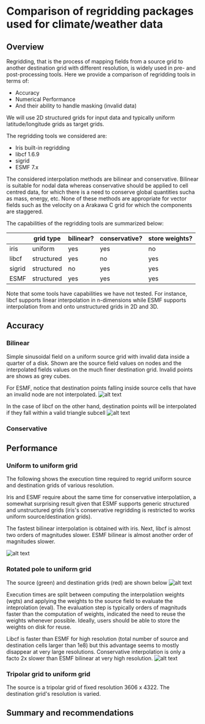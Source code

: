 # Comparison of regridding packages used for climate/weather data

## Overview

Regridding, that is the process of mapping fields from a source grid to another destination grid with different resolution,
is widely used in pre- and post-processing tools. Here we provide a comparison of regridding tools in terms of:

 * Accuracy
 * Numerical Performance
 * And their ability to handle masking (invalid data)

 We will use 2D structured grids for input data and typically uniform latitude/longitude grids as target grids. 

The regridding tools we considered are:

 * Iris built-in regridding
 * libcf 1.6.9
 * sigrid
 * ESMF 7.x

 The considered interpolation methods are bilinear and conservative. Bilinear is suitable for nodal 
 data whereas conservative should be applied to cell centred data, for which there is a need to 
 conserve global quantities sucha as mass, energy, etc. None of these methods are appropriate for 
 vector fields such as the velocity on a Arakawa C grid for which the components are staggered.

 The capabilities of the regridding tools are summarized below:

|               |  grid type    |   bilinear?   | conservative? |  store weights? |
|---------------|---------------|--------------|----------------|-----------------|
|  iris         |  uniform     |    yes       |     yes        |     no          | 
|  libcf        |  structured  |    yes        |    no         |     yes         |  
| sigrid        |  structured  |    no         |    yes        |     yes         |
| ESMF          |  structured  |    yes        |    yes        |     yes         |

Note that some tools have capabilities we have not tested. For instance, libcf supports linear 
interpolation in n-dimensions while ESMF supports interpolation from and onto unstructured grids in 
2D and 3D. 

## Accuracy

### Bilinear

Simple sinusoidal field on a uniform source grid with invalid data inside a quarter of a disk. Shown are 
the source field values on nodes and the interpolated fields values on the much finer destination grid.
Invalid points are shows as grey cubes. 

For ESMF, notice that destination points falling inside source cells that have an invalid node are not interpolated. 
![alt text](https://github.com/pletzer/pyterp_tests/blob/master/masking/vis_esmf1_dst.png "ESMF bilinear regridding of masked field")

In the case of libcf on the other hand, destination points will be interpolated if they fall within a valid triangle subcell
![alt text](https://github.com/pletzer/pyterp_tests/blob/master/masking/vis_libcf1_dst.png "libcf bilinear regridding of masked field")


### Conservative

## Performance

### Uniform to uniform grid

The following shows the execution time required to regrid uniform source and destination grids of various resolution. 

Iris and ESMF require about the same time for conservative interpolatiion, a somewhat surprising result given that ESMF supports 
generic structured and unstructured grids (iris's conservative regridding is restricted to works uniform source/destination grids).

The fastest bilinear interpolation is obtained with iris. Next, libcf is almost two orders of magnitudes slower. ESMF bilinear is almost another order of magnitudes slower.

![alt text](https://github.com/pletzer/pyterp_tests/blob/master/uniform/run.png "comparing the execution times of different regridding methods and packages")


### Rotated pole to uniform grid

The source (green) and destination grids (red) are shown below
![alt text](https://github.com/pletzer/pyterp_tests/blob/master/rotated_pole/rotated_pole_grid.png "rotated pole to uniform grid")

Execution times are split between computing the interpolatiion weights (wgts) and applying the weights to the source field to evaluate the inteprolation (eval). The evaluation step is typically orders of magnituds faster than the computation of weights,
indicated the need to reuse the weights whenever possible. Ideally, users should be able to store the weights on disk for 
reuse. 

Libcf is faster than ESMF for high resolution (total number of source and destination cells larger than 1e8) but this advantage seems to mostly disappear at very large resolutions. Conservative interpolation is only a facto 2x slower than ESMF bilinear at very high resolution. 
![alt text](https://github.com/pletzer/pyterp_tests/blob/master/rotated_pole/run.png "rotated pole to uniform regridding")

### Tripolar grid to uniform grid

The source is a tripolar grid of fixed resolution 3606 x 4322. The destination grid's resolution is varied. 

## Summary and recommendations



